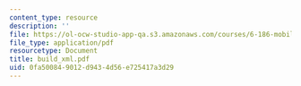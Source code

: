 ```yaml
---
content_type: resource
description: ''
file: https://ol-ocw-studio-app-qa.s3.amazonaws.com/courses/6-186-mobile-autonomous-systems-laboratory-january-iap-2005/0fa500849012d9434d56e725417a3d29_build_xml.pdf
file_type: application/pdf
resourcetype: Document
title: build_xml.pdf
uid: 0fa50084-9012-d943-4d56-e725417a3d29
---
```

